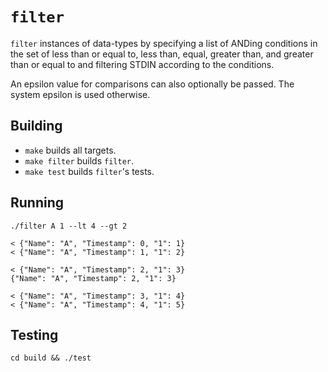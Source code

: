 # `filter`

`filter` instances of data-types by specifying a list of ANDing conditions in
the set of less than or equal to, less than, equal, greater than, and greater
than or equal to and filtering STDIN according to the conditions.

An epsilon value for comparisons can also optionally be passed. The system
epsilon is used otherwise.

## Building

* `make` builds all targets.
* `make filter` builds `filter`.
* `make test` builds `filter`'s tests.

## Running

```
./filter A 1 --lt 4 --gt 2

< {"Name": "A", "Timestamp": 0, "1": 1}
< {"Name": "A", "Timestamp": 1, "1": 2}

< {"Name": "A", "Timestamp": 2, "1": 3}
{"Name": "A", "Timestamp": 2, "1": 3}

< {"Name": "A", "Timestamp": 3, "1": 4}
< {"Name": "A", "Timestamp": 4, "1": 5}
```

## Testing

```
cd build && ./test
```
